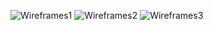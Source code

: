 ![Wireframes1](https://db3pap006files.storage.live.com/y4mX2wQbNb64xhLBC8MypkOncJD1z0aOdQyWGmH_IN8Jp4eC2d_SgUSg1989Dl-4EqAV3AyyFvrUoD0SRiibJePNl_NIdajTTDMhSn4FuJTidjyW36U8oygnoJJagqw7-_gH-g4JESO1C7CUjSIpGFfXzaLrjvCdXl8UJqUs1UgttesZL3kRRfV7naXjXoE5YFWvc1yOJ3mHA01ZtjrJoqnPw/pro1.jpg?psid=1&width=499&height=735) 
![Wireframes2](https://db3pap006files.storage.live.com/y4mGlsmBzKZJZ2NlEcvsHeltDcmTF5yhy0MFpioEhoIHxz8rgBJD5AIAbGVm8apceKQUn4SFfH5me9e4ENrsdlzt0ICXNSmbzKoiaPVgVABuTzBGsFW6WEGNDLoL64Tf-VfqrHnrxrrVXeo6_IPGZrUNlgDUBJNsRa0JzyTwHxWQ7STcKSyg16imCLb6xg2kzlXTkMwjOLEX7q4rCHijr-e8A/pro2.jpg?psid=1&width=489&height=735)
![Wireframes3](https://db3pap006files.storage.live.com/y4mtzw60kh-QAc5sETBtIA7n8RkFJ9sFaJFel1bBXQKiK3IZoXxdXgVS4jqT7aMWmc5Z4u_UZnOjvWyoBbwSkmmiX9RdL8p0y0-Z08kU0XsTNUl1BLRmVLGsSjzR6FbR39e-b0BGuQ1CL-kiJgaTIzAfwX3jvrFfQf0ZYZO4UIMQn2l0L52SHv6GjwQcc2EFnvdFPA4dxzLJEV5HRKtww-jxA/pro3.jpg?psid=1&width=862&height=735)
